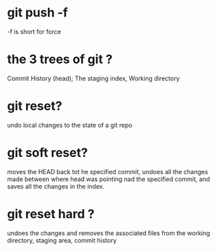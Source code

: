 # git push -f
-f is short for force

# the 3 trees of git ?
Commit History (head); The staging index, Working directory

# git reset?
undo local changes to the state of a git repo

# git soft reset?
moves the HEAD back tot he specified commit, undoes all the changes made between where head was pointing nad the specified commit, and saves all the changes in the index.

# git reset hard ?
undoes the changes and removes the associated files from the working directory, staging area, commit history

